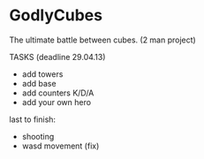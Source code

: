 GodlyCubes
==========

The ultimate battle between cubes. (2 man project)

TASKS (deadline 29.04.13)

- add towers
- add base
- add counters K/D/A
- add your own hero

last to finish:

- shooting
- wasd movement (fix)